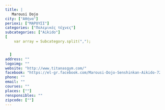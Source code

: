 ```yaml
---
title: |
   Marousi Dojo
city: ["Αθήνα"]
perioxi: ["ΜΑΡΟΥΣΙ"]
categories: ["Πολεμικές τέχνες"]
subcategories: ["Aikido"]
[  
	var array = Subcategory.split(",");


  ]
address: ""
logoimg: ""
website: "http://www.titanasgym.com/"
facebook: "https://el-gr.facebook.com/Marousi-Dojo-Senshinkan-Aikido-721088017997556/"
phone: ""
email: ""
courses: ""
places: [""]
rensponsibles: ""
zipcode: [""]
---
```




